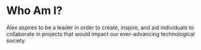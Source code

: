 # Who Am I?
Alex aspires to be a leader in order to create, inspire, and aid individuals to collaborate 
in projects that would impact our ever-advancing technological society.

